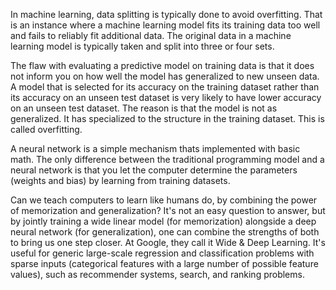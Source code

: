 In machine learning, data splitting is typically done to avoid overfitting. 
That is an instance where a machine learning model fits its training data too well and fails to reliably fit additional data.
The original data in a machine learning model is typically taken and split into three or four sets.


The flaw with evaluating a predictive model on training data is that it does not inform you on how
well the model has generalized to new unseen data. A model that is selected for its accuracy on the
training dataset rather than its accuracy on an unseen test dataset is very likely to have lower
accuracy on an unseen test dataset. The reason is that the model is not as generalized. It has
specialized to the structure in the training dataset. This is called overfitting.


A neural network is a simple mechanism thats implemented with basic math. 
The only difference between the traditional programming model and a neural network is that you 
let the computer determine the parameters (weights and bias) by learning from training datasets.


Can we teach computers to learn like humans do, by combining the power of memorization and
generalization? It's not an easy question to answer, but by jointly training a wide linear model (for
memorization) alongside a deep neural network (for generalization), one can combine the strengths
of both to bring us one step closer. At Google, they call it Wide & Deep Learning. It's useful for generic
large-scale regression and classification problems with sparse inputs (categorical features with a
large number of possible feature values), such as recommender systems, search, and ranking
problems.